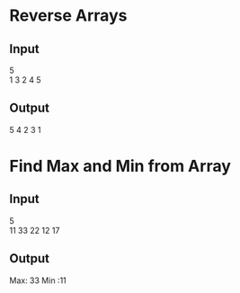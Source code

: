 # Reverse Arrays
## Input
  5\
  1 3 2 4 5
## Output  
  5 4 2 3 1 
# Find Max and Min from Array
## Input
5\
11 33 22 12 17
## Output
Max: 33 Min :11
